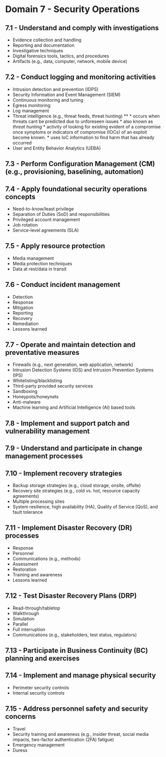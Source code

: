 # Domain 7 - Security Operations

## 7.1 - Understand and comply with investigations

* Evidence collection and handling
* Reporting and documentation
* Investigative techniques
* Digital forensics tools, tactics, and procedures
* Artifacts (e.g., data, computer, network, mobile device)

## 7.2 - Conduct logging and monitoring activities

* Intrusion detection and prevention (IDPS)
* Security Information and Event Management (SIEM)
* Continuous monitoring and tuning
* Egress monitoring
* Log management
* Threat intelligence (e.g., threat feeds, threat hunting)
    ** * occurs when threats cant be predicted due to unforeseen issues
        * also known as _threat hunting_ 
        * activity of looking for existing evident of a compromise once symptoms or indicators of compromise (IOCs) of an exploit become known.
        * uses IoC information to find harm that has already occurred
* User and Entity Behavior Analytics (UEBA)

## 7.3 - Perform Configuration Management (CM) (e.g., provisioning, baselining, automation)

## 7.4 - Apply foundational security operations concepts

* Need-to-know/least privilege
* Separation of Duties (SoD) and responsibilities
* Privileged account management
* Job rotation
* Service-level agreements (SLA)

## 7.5 - Apply resource protection

* Media management
* Media protection techniques
* Data at rest/data in transit

## 7.6 - Conduct incident management

* Detection
* Response
* Mitigation
* Reporting
* Recovery
* Remediation
* Lessons learned

## 7.7 - Operate and maintain detection and preventative measures

* Firewalls (e.g., next generation, web application, network)
* Intrusion Detection Systems (IDS) and Intrusion Prevention Systems (IPS)
* Whitelisting/blacklisting
* Third-party provided security services
* Sandboxing
* Honeypots/honeynets
* Anti-malware
* Machine learning and Artificial Intelligence (AI) based tools

## 7.8 - Implement and support patch and vulnerability management

## 7.9 - Understand and participate in change management processes

## 7.10 - Implement recovery strategies

* Backup storage strategies (e.g., cloud storage, onsite, offsite)
* Recovery site strategies (e.g., cold vs. hot, resource capacity agreements)
* Multiple processing sites
* System resilience, high availability (HA), Quality of Service (QoS), and fault tolerance

## 7.11 - Implement Disaster Recovery (DR) processes

* Response
* Personnel
* Communications (e.g., methods)
* Assessment
* Restoration
* Training and awareness
* Lessons learned

## 7.12 - Test Disaster Recovery Plans (DRP)

* Read-through/tabletop
* Walkthrough
* Simulation
* Parallel
* Full interruption
* Communications (e.g., stakeholders, test status, regulators)

## 7.13 - Participate in Business Continuity (BC) planning and exercises

## 7.14 - Implement and manage physical security

* Perimeter security controls
* Internal security controls

## 7.15 - Address personnel safety and security concerns
* Travel
* Security training and awareness (e.g., insider threat, social media impacts, two-factor authentication (2FA) fatigue)
* Emergency management
* Duress